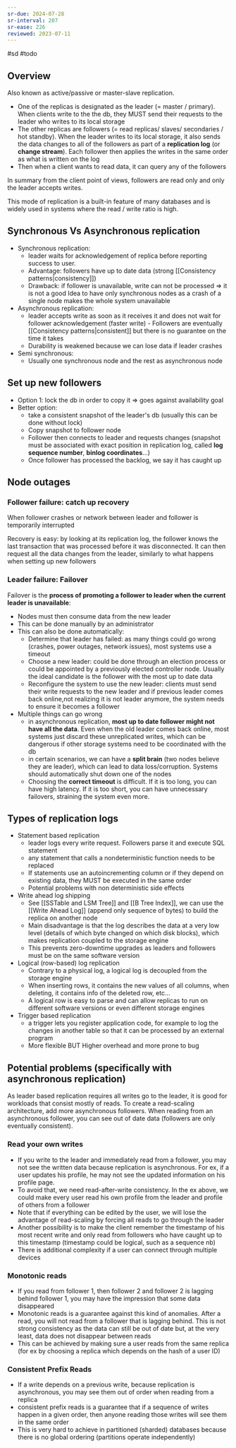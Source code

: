 ```yaml
---
sr-due: 2024-07-28
sr-interval: 207
sr-ease: 226
reviewed: 2023-07-11
---
```


#sd #todo

## Overview

Also known as active/passive or master-slave replication.

- One of the replicas is designated as the leader (= master / primary). When clients write to the the db, they MUST send their requests to the leader who writes to its local storage
- The other replicas are followers (= read replicas/ slaves/ secondaries / hot standby). When the leader writes to its local storage, it also sends the data changes to all of the followers as part of a **replication log** (or **change stream**). Each follower then applies the writes in the same order as what is written on the log
- Then when a client wants to read data, it can query any of the followers

In summary from the client point of views, followers are read only and only the leader accepts writes.

This mode of replication is a built-in feature of many databases and is widely used in systems where the read / write ratio is high.

## Synchronous Vs Asynchronous replication

- Synchronous replication:
  - leader waits for acknowledgement of replica before reporting success to user.
  - Advantage: followers have up to date data (strong [[Consistency patterns|consistency]])
  - Drawback: if follower is unavailable, write can not be processed => it is not a good Idea to have only synchronous nodes as a crash of a single node makes the whole system unavailable
- Asynchronous replication: 
    - leader accepts write as soon as it receives it and does not wait for follower acknowledgement (faster write) - Followers are eventually [[Consistency patterns|consistent]] but there is no guarantee on the time it takes
    - Durability is weakened because we can lose data if leader crashes
- Semi synchronous:
    - Usually one synchronous node and the rest as asynchronous node

## Set up new followers

- Option 1: lock the db in order to copy it => goes against availability goal
- Better option:
  - take a consistent snapshot of the leader's db (usually this can be done without lock)
  - Copy snapshot to follower node
  - Follower then connects to leader and requests changes (snapshot must be associated with exact position in replication log, called **log sequence number**, **binlog coordinates**...)
  - Once follower has processed the backlog, we say it has caught up

## Node outages

### Follower failure: catch up recovery

When follower crashes or network between leader and follower is temporarily interrupted

Recovery is easy: by looking at its replication log, the follower knows the last transaction that was processed before it was disconnected. It can then request all the data changes from the leader, similarly to what happens when setting up new followers

### Leader failure: Failover

Failover is the **process of promoting a follower to leader when the current leader is unavailable**:

- Nodes must then consume data from the new leader
- This can be done manually by an administrator
- This can also be done automatically:
  - Determine that leader has failed: as many things could go wrong (crashes, power outages, network issues), most systems use a timeout
  - Choose a new leader: could be done through an election process or could be appointed by a previously elected controller node. Usually the ideal candidate is the follower with the most up to date data
  - Reconfigure the system to use the new leader: clients must send their write requests to the new leader and if previous leader comes back online,not realizing it is not leader anymore, the system needs to ensure it becomes a follower
- Multiple things can go wrong
  - in asynchronous replication, **most up to date follower might not have all the data**. Even when the old leader comes back online, most systems just discard these unreplicated writes, which can be dangerous if other storage systems need to be coordinated with the db
  - in certain scenarios, we can have a **split brain** (two nodes believe they are leader), which can lead to data loss/corruption. Systems should automatically shut down one of the nodes
  - Choosing the **correct timeout** is difficult. If it is too long, you can have high latency. If it is too short, you can have unnecessary failovers, straining the system even more.

## Types of replication logs

- Statement based replication
  - leader logs every write request. Followers parse it and execute SQL statement
  - any statement that calls a nondeterministic function needs to be replaced
  - If statements use an autoincrementing column or if they depend on existing data, they MUST be executed in the same order
  - Potential problems with non deterministic side effects
- Write ahead log shipping
  - See [[SSTable and LSM Tree]] and [[B Tree Index]], we can use the [[Write Ahead Log]] (append only sequence of bytes) to build the replica on another node
  - Main disadvantage is that the log describes the data at a very low level (details of which byte changed on which disk blocks), which makes replication coupled to the storage engine
  - This prevents zero-downtime upgrades as leaders and followers must be on the same software version
- Logical (row-based) log replication
  - Contrary to a physical log, a logical log is decoupled from the storage engine
  - When inserting rows, it contains the new values of all columns, when deleting, it contains info of the deleted row, etc...
  - A logical row is easy to parse and can allow replicas to run on different software versions or even different storage engines
- Trigger based replication
  - a trigger lets you register application code, for example to log the changes in another table so that it can be processed by an external program
  - More flexible BUT Higher overhead and more prone to bug

## Potential problems (specifically with asynchronous replication)

As leader based replication requires all writes go to the leader, it is good for workloads that consist mostly of reads.
To create a read-scaling architecture, add more asynchronous followers.
When reading from an asynchronous follower, you can see out of date data (followers are only eventually consistent).

### Read your own writes

- If you write to the leader and immediately read from a follower, you may not see the written data because replication is asynchronous. For ex, if a user updates his profile, he may not see the updated information on his profile page.
- To avoid that, we need read-after-write consistency. In the ex above, we could make every user read his own profile from the leader and profile of others from a follower
- Note that if everything can be edited by the user, we will lose the advantage of read-scaling by forcing all reads to go through the leader
- Another possibility is to make the client remember the timestamp of his most recent write and only read from followers who have caught up to this timestamp (timestamp could be logical, such as a sequence nb)
- There is additional complexity if a user can connect through multiple devices

### Monotonic reads

- If you read from follower 1, then follower 2 and follower 2 is lagging behind follower 1, you may have the impression that some data disappeared
- Monotonic reads is a guarantee against this kind of anomalies. After a read, you will not read from a follower that is lagging behind. This is not strong consistency as the data can still be out of date but, at the very least, data does not disappear between reads
- This can be achieved by making sure a user reads from the same replica (for ex by choosing a replica which depends on the hash of a user ID)

### Consistent Prefix Reads

- If a write depends on a previous write, because replication is asynchronous, you may see them out of order when reading from a replica
- consistent prefix reads is a guarantee that if a sequence of writes happen in a given order, then anyone reading those writes will see them in the same order
- This is very hard to achieve in partitioned (sharded) databases because there is no global ordering (partitions operate independently)
